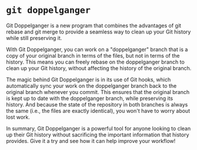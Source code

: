 # `git doppelganger`
Git Doppelganger is a new program that combines the advantages of git rebase and git merge to provide a seamless way to clean up your Git history while still preserving it.

With Git Doppelganger, you can work on a "doppelganger" branch that is a copy of your original branch in terms of the files, but not in terms of the history.
This means you can freely rebase on the doppelganger branch to clean up your Git history, without affecting the history of the original branch.

The magic behind Git Doppelganger is in its use of Git hooks, which automatically sync your work on the doppelganger branch back to the original branch whenever you commit.
This ensures that the original branch is kept up to date with the doppelganger branch, while preserving its history.
And because the state of the repository in both branches is always the same (i.e., the files are exactly identical), you won't have to worry about lost work.

In summary, Git Doppelganger is a powerful tool for anyone looking to clean up their Git history without sacrificing the important information that history provides.
Give it a try and see how it can help improve your workflow!

